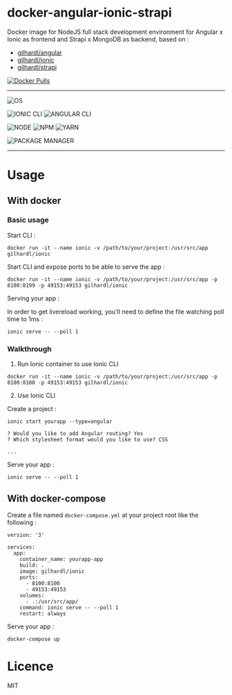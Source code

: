 # docker-angular-ionic-strapi

Docker image for NodeJS full stack development environment for Angular x Ionic as frontend and Strapi x MongoDB as backend, based on :
 * [gilhardl/angular](https://github.com/gilhardl/docker-angular)
 * [gilhardl/ionic](https://github.com/gilhardl/docker-ionic)
 * [gilhardl/strapi](https://github.com/gilhardl/docker-strapi)

[![Docker Pulls](https://img.shields.io/docker/pulls/gilhardl/angular-ionic-strapi.svg?style=flat-square&label=PULLS)](https://hub.docker.com/r/gilhardl/angular-ionic-strapi/)

---

![OS](https://img.shields.io/static/v1.svg?style=flat-square&label=OS&message=Linux%20Alpine)

![IONIC CLI](https://img.shields.io/npm/v/ionic.svg?style=flat-square&label=IONIC%20CLI)
![ANGULAR CLI](https://img.shields.io/npm/v/@angular/cli.svg?style=flat-square&label=ANGULAR%20CLI)

![NODE](https://img.shields.io/npm/v/node/lts.svg?style=flat-square&label=NODE)
![NPM](https://img.shields.io/npm/v/npm/lts.svg?style=flat-square&label=NPM)
![YARN](https://img.shields.io/npm/v/yarn/latest.svg?style=flat-square&label=YARN)

![PACKAGE MANAGER](https://img.shields.io/static/v1.svg?style=flat-square&label=PACKAGE%20MANAGER&message=Yarn)

---

# Usage

## With docker

### Basic usage

Start CLI :
```
docker run -it --name ionic -v /path/to/your/project:/usr/src/app gilhardl/ionic
```
Start CLI and expose ports to be able to serve the app :
```
docker run -it --name ionic -v /path/to/your/project:/usr/src/app -p 8100:8199 -p 49153:49153 gilhardl/ionic
```

Serving your app :

In order to get livereload working, you'll need to define the file watching poll time to 1ms :
```
ionic serve -- --poll 1
```

### Walkthrough

1. Run Ionic container to use Ionic CLI
```
docker run -it --name ionic -v /path/to/your/project:/usr/src/app -p 8100:8100 -p 49153:49153 gilhardl/ionic
```

2. Use Ionic CLI

Create a project :
```
ionic start yourapp --type=angular

? Would you like to add Angular routing? Yes
? Which stylesheet format would you like to use? CSS

...
```

Serve your app :
```
ionic serve -- --poll 1
```

## With docker-compose

Create a file named `docker-compose.yml` at your project root like the following :
```
version: '3'

services:
  app:
    container_name: yourapp-app
    build: .
    image: gilhardl/ionic
    ports:
      - 8100:8100
      - 49153:49153
    volumes:
      - .:/usr/src/app/
    command: ionic serve -- --poll 1
    restart: always
```

Serve your app :
```
docker-compose up
```

# Licence

MIT
